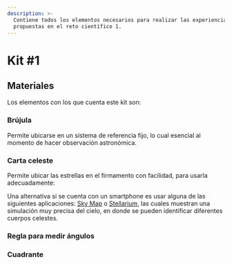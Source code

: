 ```yaml
---
description: >-
  Contiene todos los elementos necesarios para realizar las experiencias
  propuestas en el reto científico 1.
---
```


# Kit #1

## Materiales

Los elementos con los que cuenta este kit son:

### Brújula

Permite ubicarse en un sistema de referencia fijo, lo cual esencial al momento de hacer observación astronómica.&#x20;

### Carta celeste

Permite ubicar las estrellas en el firmamento con facilidad, para usarla adecuadamente:



Una alternativa si se cuenta con un smartphone es usar alguna de las siguientes aplicaciones: [Sky Map](https://play.google.com/store/apps/details?id=com.google.android.stardroid\&hl=es\_CO\&gl=US) o [Stellarium](https://play.google.com/store/apps/details?id=com.noctuasoftware.stellarium\_free\&hl=es\_CO\&gl=US), las cuales muestran una simulación muy precisa del cielo, en donde se pueden identificar diferentes cuerpos celestes. &#x20;

### Regla para medir ángulos

### Cuadrante

